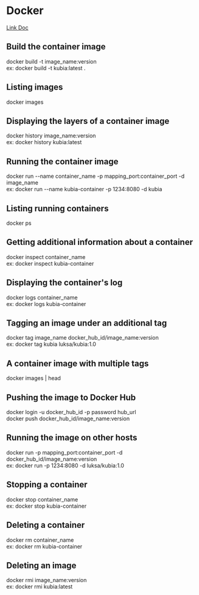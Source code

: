 # Docker

[Link Doc](https://docs.google.com/document/d/18tihkl7GzamOj-8jhmwmeOOlW9scqrUY-hFZql2VB2U)

## Build the container image

docker build -t image_name:version <path> <br/>
ex: docker build -t kubia:latest .

## Listing images
  
docker images

## Displaying the layers of a container image
  
docker history image_name:version <br/>
ex: docker history kubia:latest

## Running the container image
  
docker run --name container_name -p mapping_port:container_port -d image_name <br/>
ex: docker run --name kubia-container -p 1234:8080 -d kubia

## Listing running containers
  
docker ps

## Getting additional information about a container
  
docker inspect container_name <br/>
ex: docker inspect kubia-container

## Displaying the container's log
  
docker logs container_name <br/>
ex: docker logs kubia-container

## Tagging an image under an additional tag
  
docker tag image_name docker_hub_id/image_name:version <br/>
ex: docker tag kubia luksa/kubia:1.0

## A container image with multiple tags
  
docker images | head

## Pushing the image to Docker Hub
  
docker login -u docker_hub_id -p password hub_url <br/>
docker push docker_hub_id/image_name:version

## Running the image on other hosts
  
docker run -p mapping_port:container_port -d docker_hub_id/image_name:version <br/>
ex: docker run -p 1234:8080 -d luksa/kubia:1.0

## Stopping a container
  
docker stop container_name <br/>
ex: docker stop kubia-container

## Deleting a container
  
docker rm container_name <br/>
ex: docker rm kubia-container

## Deleting an image
  
docker rmi image_name:version <br/>
ex: docker rmi kubia:latest
